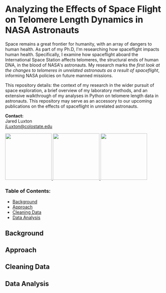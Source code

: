 # Analyzing the Effects of Space Flight on Telomere Length Dynamics in NASA Astronauts
  
Space remains a great frontier for humanity, with an array of dangers to human health. As part of my Ph.D, I'm researching how spaceflight impacts human health. Specifically, I examine how spaceflight aboard the International Space Station affects telomeres, the structural ends of human DNA, in the blood of NASA's astronauts. My research marks the *first look at the changes to telomeres in unrelated astronauts as a result of spaceflight*, informing NASA policies on future manned missions.

This repository details: the context of my research in the wider pursuit of space exploration, a brief overview of my laboratory methods, and an extensive walkthrough of my analyses in Python on telomere length data in astronauts. This repository may serve as an accessory to our upcoming publications on the effects of spaceflight in unrelated astronauts.

**Contact:**  
Jared Luxton  
jLuxton@colostate.edu

<a href="url">
<img src="https://upload.wikimedia.org/wikipedia/commons/thumb/c/c3/Python-logo-notext.svg/200px-Python-logo-notext.svg.png" height="150"> 
<img src="https://cdn1.medicalnewstoday.com/content/images/articles/319/319971/space-explorer.jpg" height="150">
<img src="https://abm-website-assets.s3.amazonaws.com/rdmag.com/s3fs-public/embedded_image/2017/04/telomere-chromosome-stock.jpg" height="150">
</a>

### Table of Contents:
* [Background](#background)
* [Approach](#approach)
* [Cleaning Data](#cleaning-data)
* [Data Analysis](#data-analysis)



## Background
## Approach
## Cleaning Data
## Data Analysis
